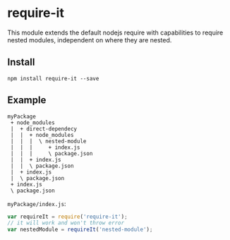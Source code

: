 # require-it
This module extends the default nodejs require with capabilities to require nested modules, independent on where they are nested.

## Install

    npm install require-it --save

## Example

    myPackage
     + node_modules
     |  + direct-dependecy
     |  |  + node_modules
     |  |  |  \ nested-module
     |  |  |     + index.js
     |  |  |     \ package.json
     |  |  + index.js
     |  |  \ package.json
     |  + index.js
     |  \ package.json
     + index.js
     \ package.json

`myPackage/index.js`:

```javascript
var requireIt = require('require-it');
// it will work and won't throw error
var nestedModule = requireIt('nested-module');
```